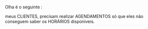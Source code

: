 Olha é o seguinte :

meus CLIENTES, precisam realizar AGENDAMENTOS
só que eles não conseguem saber os HORÁRIOS
disponiveis. 